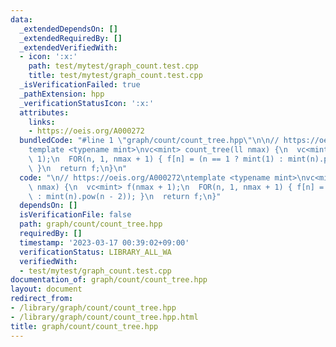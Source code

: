 ```yaml
---
data:
  _extendedDependsOn: []
  _extendedRequiredBy: []
  _extendedVerifiedWith:
  - icon: ':x:'
    path: test/mytest/graph_count.test.cpp
    title: test/mytest/graph_count.test.cpp
  _isVerificationFailed: true
  _pathExtension: hpp
  _verificationStatusIcon: ':x:'
  attributes:
    links:
    - https://oeis.org/A000272
  bundledCode: "#line 1 \"graph/count/count_tree.hpp\"\n\n// https://oeis.org/A000272\n\
    template <typename mint>\nvc<mint> count_tree(ll nmax) {\n  vc<mint> f(nmax +\
    \ 1);\n  FOR(n, 1, nmax + 1) { f[n] = (n == 1 ? mint(1) : mint(n).pow(n - 2));\
    \ }\n  return f;\n}\n"
  code: "\n// https://oeis.org/A000272\ntemplate <typename mint>\nvc<mint> count_tree(ll\
    \ nmax) {\n  vc<mint> f(nmax + 1);\n  FOR(n, 1, nmax + 1) { f[n] = (n == 1 ? mint(1)\
    \ : mint(n).pow(n - 2)); }\n  return f;\n}"
  dependsOn: []
  isVerificationFile: false
  path: graph/count/count_tree.hpp
  requiredBy: []
  timestamp: '2023-03-17 00:39:02+09:00'
  verificationStatus: LIBRARY_ALL_WA
  verifiedWith:
  - test/mytest/graph_count.test.cpp
documentation_of: graph/count/count_tree.hpp
layout: document
redirect_from:
- /library/graph/count/count_tree.hpp
- /library/graph/count/count_tree.hpp.html
title: graph/count/count_tree.hpp
---
```

